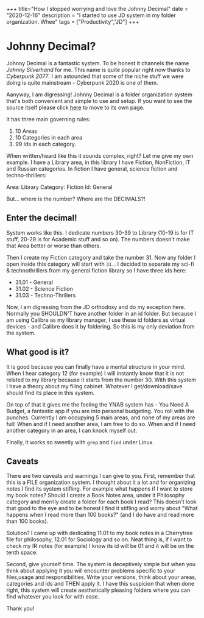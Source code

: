 +++
title="How I stopped worrying and love the Johnny Decimal"
date = "2020-12-16"
description = "I started to use JD system in my folder organization. Whee"
tags = ["Productivity","JD"]
+++

# Johnny Decimal?
Johnny Decimal is a fantastic system. To be honest it channels the name *Johnny Silverhand* for me. This name is quite popular right now thanks to *Cyberpunk 2077*. I am astounded that some of the niche stuff we were doing is quite mainstream - Cyberpunk 2020 is one of them.

Aanyway, I am digressing! Johnny Decimal is a folder organization system that's both convenient and simple to use and setup. If you want to see the source itself please click [here](https://johnnydecimal.com/) to move to its own page.

It has three main governing rules:

1. 10 Areas
2. 10 Categories in each area
3. 99 Ids in each category.

When written/heard like this it sounds complex, right? Let me give my own example. I have a Library area, in this library I have Fiction, NonFiction, IT and Russian categories. In fiction I have general, science fiction and techno-thrillers:

Area: Library 
Category: Fiction
Id: General

But... where is the number? Where are the DECIMALS?!

## Enter the decimal!
System works like this. I dedicate numbers 30-39 to Library (10-19 is for IT stuff, 20-29 is for Academic stuff and so on). The numbers doesn't make that Area better or worse than others. 

Then I create my Fiction category and take the number 31. Now any folder I open inside this category will start with `31.`. I decided to separate my sci-fi & technothrillers from my general fiction library so I have three ids  here:

- 31.01 - General
- 31.02 - Science Fiction
- 31.03 - Techno-Thrillers

Now, I am digressing from the JD orthodoxy and do my exception here. Normally you SHOULDN'T have another folder in an id folder. But because I am using Calibre as my library manager, I use these id folders as virtual devices - and Calibre does it by foldering. So this is my only deviation from the system.

## What good is it?
It is good because you can finally have a mental structure in your mind. When I hear category 12 (for example) I will instantly know that it is not related to my library because it starts from the number 30. With this system I have a theory about my filing cabinet. Whatever I get/download/save should find its place in this system. 

On top of that it gives me the feeling the YNAB system has - You Need A Budget, a fantastic app if you are into personal budgeting. You roll with the punches. Currently I am occupying 5 main areas, and none of my areas are full! When and if I need another area, I am free to do so. When and if I need another category in an area, I can knock myself out. 

Finally, it works so sweetly with `grep` and `find` under Linux. 

## Caveats
There are two caveats and warnings I can give to you. First, remember that this is a FILE organization system. I thought about it a lot and for organizing notes I find its system stifling. For example what happens if I want to store my book notes? Should I create a Book Notes area, under it Philosophy category and merrily create a folder for each book I read? This doesn't look that good to the eye and to be honest I find it stifling and worry about "What happens when I read more than 100 books?" (and I do have and read more than 100 books).

Solution? I came up with dedicating 11.01 to my book notes in a Cherrytree file for philosophy, 12.01 for Sociology and so on. Neat thing is, if I want to check my IR notes (for example) I know its id will be 01 and it will be on the tenth space.

Second, give yourself time. The system is deceptively simple but when you think about applying it you will encounter problems specific to your files,usage and responsibilities. Write your versions, think about your areas, categories and ids and THEN apply it. I have this suspicion that when done right, this system will create aesthetically pleasing folders where you can find whatever you look for with ease. 

Thank you!
